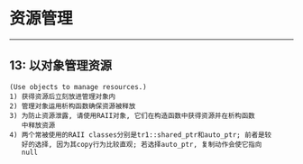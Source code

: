 # **资源管理** #
***




## **13: 以对象管理资源** ##
    (Use objects to manage resources.)
    1) 获得资源后立刻放进管理对象内
    2) 管理对象运用析构函数确保资源被释放
    3) 为防止资源泄露, 请使用RAII对象, 它们在构造函数中获得资源并在析构函数
       中释放资源
    4) 两个常被使用的RAII classes分别是tr1::shared_ptr和auto_ptr; 前者是较
       好的选择, 因为其copy行为比较直观; 若选择auto_ptr, 复制动作会使它指向
       null
